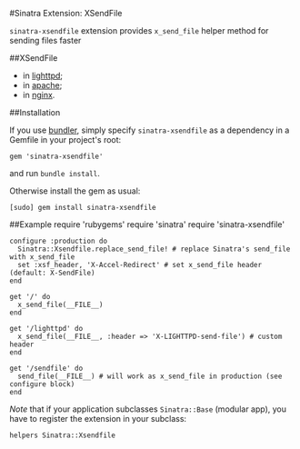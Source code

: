 #Sinatra Extension: XSendFile

`sinatra-xsendfile` extension provides `x_send_file` helper method for sending files faster


##XSendFile
* in [lighttpd](http://redmine.lighttpd.net/projects/1/wiki/X-LIGHTTPD-send-file);
* in [apache](http://tn123.ath.cx/mod_xsendfile/);
* in [nginx](http://wiki.nginx.org/NginxXSendfile).


##Installation

If you use [bundler](http://gembundler.com/), simply specify
`sinatra-xsendfile` as a dependency in a Gemfile in your project's root:

    gem 'sinatra-xsendfile'

and run `bundle install`.

Otherwise install the gem as usual:

    [sudo] gem install sinatra-xsendfile


##Example
    require 'rubygems'
    require 'sinatra'
    require 'sinatra-xsendfile'

    configure :production do
      Sinatra::Xsendfile.replace_send_file! # replace Sinatra's send_file with x_send_file
      set :xsf_header, 'X-Accel-Redirect' # set x_send_file header (default: X-SendFile)
    end

    get '/' do
      x_send_file(__FILE__)
    end

    get '/lighttpd' do
      x_send_file(__FILE__, :header => 'X-LIGHTTPD-send-file') # custom header
    end

    get '/sendfile' do
      send_file(__FILE__) # will work as x_send_file in production (see configure block)
    end

*Note* that if your application subclasses `Sinatra::Base` (modular app),
you have to register the extension in your subclass:

    helpers Sinatra::Xsendfile
